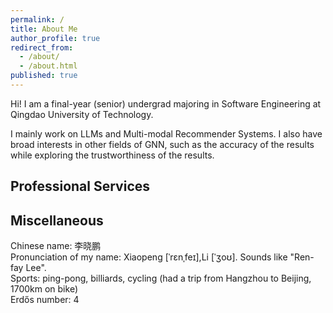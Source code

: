 ```yaml
---
permalink: /
title: About Me
author_profile: true
redirect_from:
  - /about/
  - /about.html
published: true
---
```


Hi! I am a final-year (senior) undergrad majoring in Software Engineering at Qingdao University of Technology.

I mainly work on LLMs and Multi-modal Recommender Systems. I also have broad interests in other fields of GNN, such as the accuracy of the results while exploring the trustworthiness of the results.

## Professional Services

## Miscellaneous

Chinese name: 李晓鹏  
Pronunciation of my name: Xiaopeng [ˈrɛnˌfeɪ],Li [ˈʒoʊ]. Sounds like "Ren-fay Lee".  
Sports: ping-pong, billiards, cycling (had a trip from Hangzhou to Beijing, 1700km on bike)  
Erdős number: 4
